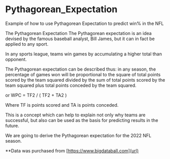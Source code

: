 # Pythagorean_Expectation
Example of how to use Pythagorean Expectation to predict win% in the NFL

The Pythagorean Expectation
The Pythagorean expectation is an idea devised by the famous baseball analyst, Bill James, but it can in fact be applied to any sport.

In any sports league, teams win games by accumulating a higher total than opponent.

The Pythagorean expectation can be described thus: in any season, the percentage of games won will be proportional to the square of total points scored by the team squared divided by the sum of total points scored by the team squared plus total points conceded by the team squared.

or WPC = TF2 / ( TF2 + TA2 )

Where TF is points scored and TA is points conceded.

This is a concept which can help to explain not only why teams are successful, but also can be used as the basis for predicting results in the future.

We are going to derive the Pythagorean expectation for the 2022 NFL season.

**Data was purchased from [https://www.bigdataball.com](url)
